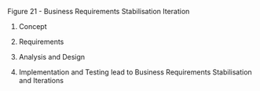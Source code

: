 Figure 21 - Business Requirements Stabilisation Iteration

1. Concept

2. Requirements

3. Analysis and Design

4. Implementation and Testing lead to Business Requirements Stabilisation and Iterations
